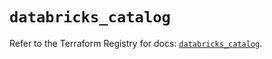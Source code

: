 # `databricks_catalog`

Refer to the Terraform Registry for docs: [`databricks_catalog`](https://registry.terraform.io/providers/databricks/databricks/1.87.1/docs/resources/catalog).

